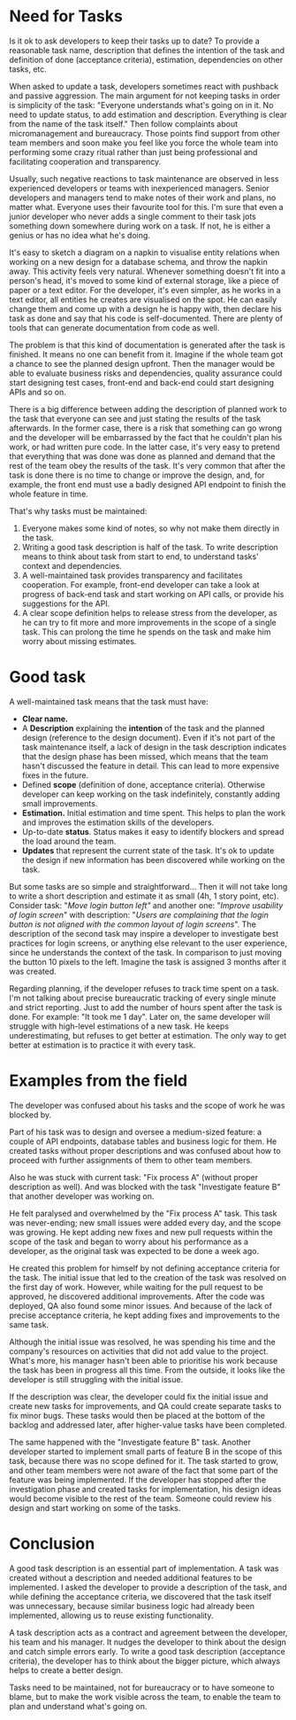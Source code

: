 # Need for Tasks
Is it ok to ask developers to keep their tasks up to date? To provide a reasonable task name, description that defines the intention of the task and definition of done (acceptance criteria), estimation, dependencies on other tasks, etc.

When asked to update a task, developers sometimes react with pushback and passive aggression. The main argument for not keeping tasks in order is simplicity of the task: "Everyone understands what's going on in it. No need to update status, to add estimation and description. Everything is clear from the name of the task itself." Then follow complaints about micromanagement and bureaucracy. Those points find support from other team members and soon make you feel like you force the whole team into performing some crazy ritual rather than just being professional and facilitating cooperation and transparency.

Usually, such negative reactions to task maintenance are observed in less experienced developers or teams with inexperienced managers. Senior developers and managers tend to make notes of their work and plans, no matter what. Everyone uses their favourite tool for this. I'm sure that even a junior developer who never adds a single comment to their task jots something down somewhere during work on a task. If not, he is either a genius or has no idea what he's doing.

It's easy to sketch a diagram on a napkin to visualise entity relations when working on a new design for a database schema, and throw the napkin away. This activity feels very natural. Whenever something doesn't fit into a person's head, it's moved to some kind of external storage, like a piece of paper or a text editor. For the developer, it's even simpler, as he works in a text editor, all entities he creates are visualised on the spot. He can easily change them and come up with a design he is happy with, then declare his task as done and say that his code is self-documented. There are plenty of tools that can generate documentation from code as well.

The problem is that this kind of documentation is generated after the task is finished. It means no one can benefit from it. Imagine if the whole team got a chance to see the planned design upfront. Then the manager would be able to evaluate business risks and dependencies, quality assurance could start designing test cases, front-end and back-end could start designing APIs and so on.

There is a big difference between adding the description of planned work to the task that everyone can see and just stating the results of the task afterwards. In the former case, there is a risk that something can go wrong and the developer will be embarrassed by the fact that he couldn't plan his work, or had written pure code. In the latter case, it's very easy to pretend that everything that was done was done as planned and demand that the rest of the team obey the results of the task. It's very common that after the task is done there is no time to change or improve the design, and, for example, the front end must use a badly designed API endpoint to finish the whole feature in time.

That's why tasks must be maintained:
1. Everyone makes some kind of notes, so why not make them directly in the task.
2. Writing a good task description is half of the task. To write description means to think about task from start to end, to understand tasks' context and dependencies.
3. A well-maintained task provides transparency and facilitates cooperation. For example, front-end developer can take a look at progress of back-end task and start working on API calls, or provide his suggestions for the API.
4. A clear scope definition helps to release stress from the developer, as he can try to fit more and more improvements in the scope of a single task. This can prolong the time he spends on the task and make him worry about missing estimates.

# Good task
A well-maintained task means that the task must have:
- **Clear name.**
- A **Description** explaining the **intention** of the task and the planned design (reference to the design document). Even if it's not part of the task maintenance itself, a lack of design in the task description indicates that the design phase has been missed, which means that the team hasn't discussed the feature in detail. This can lead to more expensive fixes in the future.
- Defined **scope** (definition of done, acceptance criteria). Otherwise developer can keep working on the task indefinitely, constantly adding small improvements.
- **Estimation.**  Initial estimation and time spent. This helps to plan the work and improves the estimation skills of the developers.
- Up-to-date **status**. Status makes it easy to identify blockers and spread the load around the team.
- **Updates** that represent the current state of the task. It's ok to update the design if new information has been discovered while working on the task.

But some tasks are so simple and straightforward... Then it will not take long to write a short description and estimate it as small (4h, 1 story point, etc). Consider task: "*Move login button left"* and another one: "*Improve usability of login screen*" with description: "*Users are complaining that the login button is not aligned with the common layout of login screens*". The description of the second task may inspire a developer to investigate best practices for login screens, or anything else relevant to the user experience, since he understands the context of the task. In comparison to just moving the button 10 pixels to the left. Imagine the task is assigned 3 months after it was created.

Regarding planning, if the developer refuses to track time spent on a task. I'm not talking about precise bureaucratic tracking of every single minute and strict reporting. Just to add the number of hours spent after the task is done. For example: "It took me 1 day". Later on, the same developer will struggle with high-level estimations of a new task. He keeps underestimating, but refuses to get better at estimation. The only way to get better at estimation is to practice it with every task.

# Examples from the field
The developer was confused about his tasks and the scope of work he was blocked by.

Part of his task was to design and oversee a medium-sized feature: a couple of API endpoints, database tables and business logic for them. He created tasks without proper descriptions and was confused about how to proceed with further assignments of them to other team members. 

Also he was stuck with current task: "Fix process A" (without proper description as well). And was blocked with the task "Investigate feature B" that another developer was working on.

He felt paralysed and overwhelmed by the "Fix process A" task. This task was never-ending; new small issues were added every day, and the scope was growing. He kept adding new fixes and new pull requests within the scope of the task and began to worry about his performance as a developer, as the original task was expected to be done a week ago.

He created this problem for himself by not defining acceptance criteria for the task. The initial issue that led to the creation of the task was resolved on the first day of work. However, while waiting for the pull request to be approved, he discovered additional improvements. After the code was deployed, QA also found some minor issues. And because of the lack of precise acceptance criteria, he kept adding fixes and improvements to the same task.

Although the initial issue was resolved, he was spending his time and the company's resources on activities that did not add value to the project. What's more, his manager hasn't been able to prioritise his work because the task has been in progress all this time. From the outside, it looks like the developer is still struggling with the initial issue.

If the description was clear, the developer could fix the initial issue and create new tasks for improvements, and QA could create separate tasks to fix minor bugs. These tasks would then be placed at the bottom of the backlog and addressed later, after higher-value tasks have been completed.

The same happened with the "Investigate feature B" task. Another developer started to implement small parts of feature B in the scope of this task, because there was no scope defined for it. The task started to grow, and other team members were not aware of the fact that some part of the feature was being implemented. If the developer has stopped after the investigation phase and created tasks for implementation, his design ideas would become visible to the rest of the team. Someone could review his design and start working on some of the tasks.

# Conclusion
A good task description is an essential part of implementation. A task was created without a description and needed additional features to be implemented. I asked the developer to provide a description of the task, and while defining the acceptance criteria, we discovered that the task itself was unnecessary, because similar business logic had already been implemented, allowing us to reuse existing functionality.

A task description acts as a contract and agreement between the developer, his team and his manager. It nudges the developer to think about the design and catch simple errors early. To write a good task description (acceptance criteria), the developer has to think about the bigger picture, which always helps to create a better design.

Tasks need to be maintained, not for bureaucracy or to have someone to blame, but to make the work visible across the team, to enable the team to plan and understand what's going on.